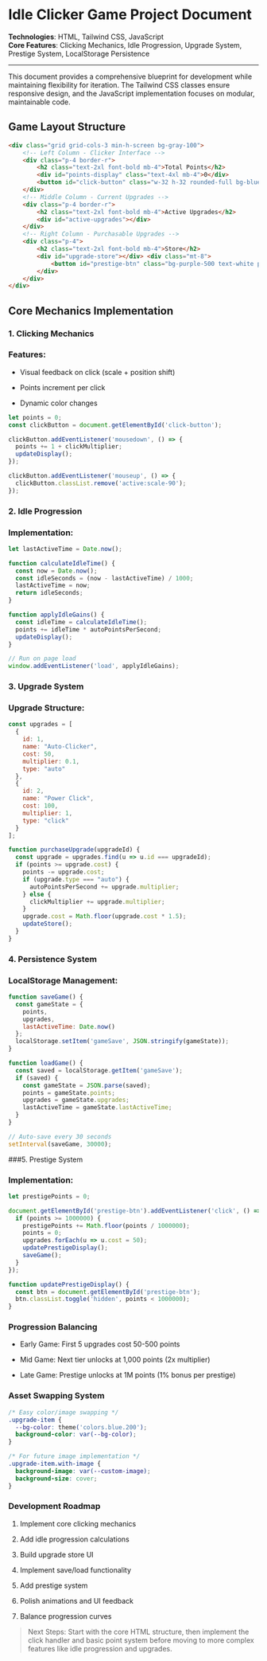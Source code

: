 # Idle Clicker Game Project Document

**Technologies**: HTML, Tailwind CSS, JavaScript  
**Core Features**: Clicking Mechanics, Idle Progression, Upgrade System, Prestige System, LocalStorage Persistence

---

This document provides a comprehensive blueprint for development while maintaining flexibility for iteration. The Tailwind CSS classes ensure responsive design, and the JavaScript implementation focuses on modular, maintainable code.

## Game Layout Structure
```html
<div class="grid grid-cols-3 min-h-screen bg-gray-100"> 
    <!-- Left Column - Clicker Interface --> 
    <div class="p-4 border-r"> 
        <h2 class="text-2xl font-bold mb-4">Total Points</h2> 
        <div id="points-display" class="text-4xl mb-4">0</div> 
        <button id="click-button" class="w-32 h-32 rounded-full bg-blue-500 hover:bg-blue-600 active:translate-y-1 active:scale-95 transition-all duration-75"> Click Me! </button> 
    </div> 
    <!-- Middle Column - Current Upgrades --> 
    <div class="p-4 border-r"> 
        <h2 class="text-2xl font-bold mb-4">Active Upgrades</h2> 
        <div id="active-upgrades"></div> 
    </div> 
    <!-- Right Column - Purchasable Upgrades --> 
    <div class="p-4"> 
        <h2 class="text-2xl font-bold mb-4">Store</h2> 
        <div id="upgrade-store"></div> <div class="mt-8"> 
            <button id="prestige-btn" class="bg-purple-500 text-white px-4 py-2 rounded hidden"> Prestige (Requires 1M points) </button> 
        </div> 
    </div> 
</div> 
```

## Core Mechanics Implementation

### 1. Clicking Mechanics

### Features:

- Visual feedback on click (scale + position shift)

- Points increment per click

- Dynamic color changes

```javascript 
let points = 0;
const clickButton = document.getElementById('click-button');

clickButton.addEventListener('mousedown', () => {
  points += 1 + clickMultiplier;
  updateDisplay();
});

clickButton.addEventListener('mouseup', () => {
  clickButton.classList.remove('active:scale-90');
});
```
### 2. Idle Progression

### Implementation:

```javascript
let lastActiveTime = Date.now();

function calculateIdleTime() {
  const now = Date.now();
  const idleSeconds = (now - lastActiveTime) / 1000;
  lastActiveTime = now;
  return idleSeconds;
}

function applyIdleGains() {
  const idleTime = calculateIdleTime();
  points += idleTime * autoPointsPerSecond;
  updateDisplay();
}

// Run on page load
window.addEventListener('load', applyIdleGains);
```

### 3. Upgrade System

### Upgrade Structure:

```javascript
const upgrades = [
  {
    id: 1,
    name: "Auto-Clicker",
    cost: 50,
    multiplier: 0.1,
    type: "auto"
  },
  {
    id: 2,
    name: "Power Click",
    cost: 100,
    multiplier: 1,
    type: "click"
  }
];

function purchaseUpgrade(upgradeId) {
  const upgrade = upgrades.find(u => u.id === upgradeId);
  if (points >= upgrade.cost) {
    points -= upgrade.cost;
    if (upgrade.type === "auto") {
      autoPointsPerSecond += upgrade.multiplier;
    } else {
      clickMultiplier += upgrade.multiplier;
    }
    upgrade.cost = Math.floor(upgrade.cost * 1.5);
    updateStore();
  }
}
```

### 4. Persistence System

### LocalStorage Management:

```javascript
function saveGame() {
  const gameState = {
    points,
    upgrades,
    lastActiveTime: Date.now()
  };
  localStorage.setItem('gameSave', JSON.stringify(gameState));
}

function loadGame() {
  const saved = localStorage.getItem('gameSave');
  if (saved) {
    const gameState = JSON.parse(saved);
    points = gameState.points;
    upgrades = gameState.upgrades;
    lastActiveTime = gameState.lastActiveTime;
  }
}

// Auto-save every 30 seconds
setInterval(saveGame, 30000);
```

###5. Prestige System

### Implementation:

```javascript
let prestigePoints = 0;

document.getElementById('prestige-btn').addEventListener('click', () => {
  if (points >= 1000000) {
    prestigePoints += Math.floor(points / 1000000);
    points = 0;
    upgrades.forEach(u => u.cost = 50);
    updatePrestigeDisplay();
    saveGame();
  }
});

function updatePrestigeDisplay() {
  const btn = document.getElementById('prestige-btn');
  btn.classList.toggle('hidden', points < 1000000);
}
```

### Progression Balancing

- Early Game: First 5 upgrades cost 50-500 points

- Mid Game: Next tier unlocks at 1,000 points (2x multiplier)

- Late Game: Prestige unlocks at 1M points (1% bonus per prestige)

### Asset Swapping System

```css
/* Easy color/image swapping */
.upgrade-item {
  --bg-color: theme('colors.blue.200');
  background-color: var(--bg-color);
}

/* For future image implementation */
.upgrade-item.with-image {
  background-image: var(--custom-image);
  background-size: cover;
}
```

### Development Roadmap

1. Implement core clicking mechanics

2. Add idle progression calculations

3. Build upgrade store UI

4. Implement save/load functionality

5. Add prestige system

6. Polish animations and UI feedback

7. Balance progression curves

> Next Steps: Start with the core HTML structure, then implement the click handler and basic point system before moving to more complex features like idle progression and upgrades.

